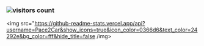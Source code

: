 ### ![visitors count](https://visitors-by-url-pls-dont-use-this-in-your-repo.vercel.app/Pace2Car-github-readme)
<img src="https://github-readme-stats.vercel.app/api?username=Pace2Car&show_icons=true&icon_color=0366d6&text_color=24292e&bg_color=fff&hide_title=false /img>
